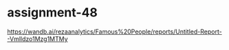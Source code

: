 # assignment-48
https://wandb.ai/rezaanalytics/Famous%20People/reports/Untitled-Report--Vmlldzo1Mzg1MTMy
